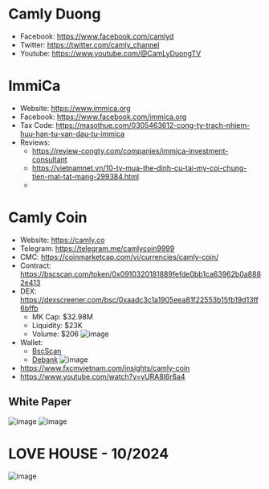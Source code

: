 # Camly Duong
- Facebook: https://www.facebook.com/camlyd
- Twitter: https://twitter.com/camly_channel
- Youtube: https://www.youtube.com/@CamLyDuongTV

# ImmiCa
- Website: https://www.immica.org
- Facebook: https://www.facebook.com/immica.org
- Tax Code: https://masothue.com/0305463612-cong-ty-trach-nhiem-huu-han-tu-van-dau-tu-immica
- Reviews:
  - https://review-congty.com/companies/immica-investment-consultant
  - https://vietnamnet.vn/10-ty-mua-the-dinh-cu-tai-my-coi-chung-tien-mat-tat-mang-299384.html
  - 


# Camly Coin
- Website: https://camly.co
- Telegram: https://telegram.me/camlycoin9999
- CMC: https://coinmarketcap.com/vi/currencies/camly-coin/
- Contract: https://bscscan.com/token/0x0910320181889fefde0bb1ca63962b0a8882e413
- DEX: https://dexscreener.com/bsc/0xaadc3c1a1905eea81f22553b15fb19d13ff6bffb
  - MK Cap: $32.98M
  - Liquidity: $23K
  - Volume: $206
![image](https://github.com/user-attachments/assets/5c4dedb5-456c-4e91-a35b-2724be953939)
- Wallet:
  - [BscScan](https://bscscan.com/address/0x7833411b2e793054ef5967a6b1acba37911b6680)
  - [Debank](https://debank.com/profile/0x7833411b2e793054ef5967a6b1acba37911b6680)
![image](https://github.com/user-attachments/assets/646d021f-2687-488f-94f4-33985126da97)
- https://www.fxcmvietnam.com/insights/camly-coin
- https://www.youtube.com/watch?v=vURA8l6r6a4

## White Paper
![image](https://github.com/user-attachments/assets/da5aa67d-d4c3-4b64-8f8e-095bad194df1)
![image](https://github.com/user-attachments/assets/dde990ec-6bbd-41d1-be71-d60c00d44c27)

# LOVE HOUSE - 10/2024
![image](https://github.com/user-attachments/assets/59409664-79ee-4dbc-b0b6-107974498ccc)
